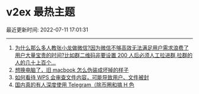 # v2ex 最热主题

最近更新时间: 2022-07-11 17:01:31

--- 
1. [为什么那么多人教张小龙做微信?因为微信不够高效无法满足用户需求浪费了用户大量宝贵的时间?比如群二维码非要设置 200 人后必须人工拉进群,拉群的人的几十上百个...](https://www.v2ex.com/t/865328) 
2. [想换电脑了，旧 macbook 怎么伪装成坏掉的样子](https://www.v2ex.com/t/865354) 
3. [如何看待 WPS 会审查文件内容，可能导致用户、文件被封](https://www.v2ex.com/t/865365) 
4. [国内真的有人深度使用 Telegram（除币圈和搞 H 色](https://www.v2ex.com/t/865378) 

